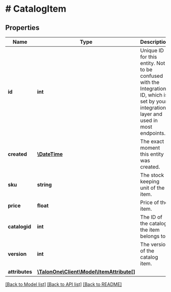 # # CatalogItem

## Properties

Name | Type | Description | Notes
------------ | ------------- | ------------- | -------------
**id** | **int** | Unique ID for this entity. Not to be confused with the Integration ID, which is set by your integration layer and used in most endpoints. | 
**created** | [**\DateTime**](\DateTime.md) | The exact moment this entity was created. | 
**sku** | **string** | The stock keeping unit of the item. | 
**price** | **float** | Price of the item. | [optional] 
**catalogid** | **int** | The ID of the catalog the item belongs to. | 
**version** | **int** | The version of the catalog item. | 
**attributes** | [**\TalonOne\Client\Model\ItemAttribute[]**](ItemAttribute.md) |  | [optional] 

[[Back to Model list]](../../README.md#documentation-for-models) [[Back to API list]](../../README.md#documentation-for-api-endpoints) [[Back to README]](../../README.md)


